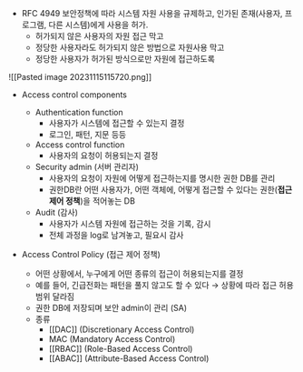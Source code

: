 - RFC 4949 보안정책에 따라 시스템 자원 사용을 규제하고,
인가된 존재(사용자, 프로그램, 다른 시스템)에게 사용을 허가.
	- 허가되지 않은 사용자의 자원 접근 막고
	- 정당한 사용자라도 허가되지 않은 방법으로 자원사용 막고
	- 정당한 사용자가 허가된 방식으로만 자원에 접근하도록

![[Pasted image 20231115115720.png]]

- Access control components 
	- Authentication function
		- 사용자가 시스템에 접근할 수 있는지 결정
		- 로그인, 패턴, 지문 등등
	- Access control function
		- 사용자의 요청이 허용되는지 결정
	- Security admin (서버 관리자)
		- 사용자의 요청이 자원에 어떻게 접근하는지를 명시한 권한 DB를 관리
		- 권한DB란 어떤 사용자가, 어떤 객체에, 어떻게 접근할 수 있다는 권한(**접근 제어 정책**)을 적어놓는 DB
	- Audit (감사)
		- 사용자가 시스템 자원에 접근하는 것을 기록, 감시
		- 전체 과정을 log로 남겨놓고, 필요시 감사

- Access Control Policy (접근 제어 정책)
	- 어떤 상황에서, 누구에게 어떤 종류의 접근이 허용되는지를 결정
	- 예를 들어, 긴급전화는 패턴을 풀지 않고도 할 수 있다
	  → 상황에 따라 접근 허용 범위 달라짐
	- 권한 DB에 저장되며 보안 admin이 관리 (SA)
	- 종류
		- [[DAC]] (Discretionary Access Control)
		- MAC (Mandatory Access Control)
		- [[RBAC]] (Role-Based Access Control)
		- [[ABAC]] (Attribute-Based Access Control)
